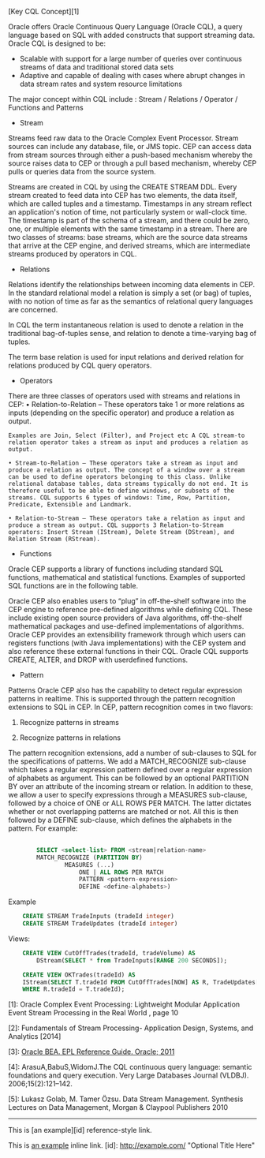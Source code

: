 [Key CQL Concept][1]

Oracle offers Oracle Continuous Query Language (Oracle CQL), a query language based on SQL with added constructs that support streaming data. Oracle CQL is designed to be:

* Scalable with support for a large number of queries over continuous streams of data and traditional stored data sets
* Adaptive and capable of dealing with cases where abrupt changes in data stream rates and system resource limitations


The major concept within CQL include : Stream / Relations / Operator / Functions and Patterns

- Stream 

Streams feed raw data to the Oracle Complex Event Processor. Stream sources can include any database, file, or JMS topic. CEP can access data from stream sources through either a push-based mechanism whereby the source raises data to CEP or through a pull based mechanism, whereby CEP pulls or queries data from the source system. 

Streams are created in CQL by using the CREATE STREAM DDL. Every stream created to feed data into CEP has two elements, the data itself, which are called tuples and a timestamp. Timestamps in any stream reflect an application's notion of time, not particularly system or wall-clock time. The timestamp is part of the schema of a stream, and there could be zero, one, or multiple elements with the same timestamp in a stream.
There are two classes of streams: base streams, which are the source data streams that arrive at the CEP engine, and derived streams, which are intermediate streams produced by operators in CQL.

- Relations

Relations identify the relationships between incoming data elements in CEP. In the standard relational model a relation is simply a set (or bag) of tuples, with no notion of time as far as the semantics of relational query languages are concerned.

In CQL the term instantaneous relation is used to denote a relation in the traditional bag-of-tuples sense, and relation to denote a time-varying bag of tuples.

The term base relation is used for input relations and derived relation for relations produced by CQL query operators.


- Operators

There are three classes of operators used with streams and relations in CEP:
    • Relation-to-Relation – These operators take 1 or more relations as inputs (depending on the specific operator) and produce a relation as output.

    Examples are Join, Select (Filter), and Project etc A CQL stream-to relation operator takes a stream as input and produces a relation as output.

    • Stream-to-Relation – These operators take a stream as input and produce a relation as output. The concept of a window over a stream can be used to define operators belonging to this class. Unlike relational database tables, data streams typically do not end. It is therefore useful to be able to define windows, or subsets of the streams. CQL supports 6 types of windows: Time, Row, Partition, Predicate, Extensible and Landmark.

    • Relation-to-Stream – These operators take a relation as input and produce a stream as output. CQL supports 3 Relation-to-Stream operators: Insert Stream (IStream), Delete Stream (DStream), and Relation Stream (RStream).

- Functions

Oracle CEP supports a library of functions including standard SQL functions, mathematical and statistical functions. Examples of supported SQL functions are in the following table.

Oracle CEP also enables users to “plug” in off-the-shelf software into the CEP engine to reference pre-defined algorithms while defining CQL. These include existing open source providers of Java algorithms, off-the-shelf mathematical packages and use-defined implementations of algorithms. Oracle CEP provides an extensibility framework through which users can registers functions (with Java implementations) with the CEP system and also reference these external functions in their CQL. Oracle CQL supports CREATE, ALTER, and DROP with userdefined functions.

* Pattern 

Patterns
Oracle CEP also has the capability to detect regular expression patterns in realtime. This is supported through the pattern recognition extensions to SQL in CEP. In CEP, pattern recognition comes in two flavors:

1. Recognize patterns in streams

2. Recognize patterns in relations

The pattern recognition extensions, add a number of sub-clauses to SQL for the specifications of patterns. We add a MATCH_RECOGNIZE sub-clause which takes a regular expression pattern defined over a regular expression of alphabets as argument. This can be followed by an optional PARTITION BY over an attribute of the incoming stream or relation. In addition to these, we allow a user to specify expressions through a MEASURES sub-clause, followed by a choice of ONE or ALL ROWS PER MATCH. The latter dictates whether or not overlapping patterns are matched or not. All this is then followed by a DEFINE sub-clause, which defines the alphabets in the pattern. For example:


```sql
    
        SELECT <select-list> FROM <stream|relation-name> 
        MATCH_RECOGNIZE (PARTITION BY)
                MEASURES (...)
                    ONE | ALL ROWS PER MATCH 
                    PATTERN <pattern-expression> 
                    DEFINE <define-alphabets>)
```


Example 
```sql
    CREATE STREAM TradeInputs (tradeId integer)
    CREATE STREAM TradeUpdates (tradeId integer)
```

Views:
```SQL
    CREATE VIEW CutOffTrades(tradeId, tradeVolume) AS
        DStream(SELECT * from TradeInputs[RANGE 200 SECONDS]);
```

```SQL
    CREATE VIEW OKTrades(tradeId) AS
    IStream(SELECT T.tradeId FROM CutOffTrades[NOW] AS R, TradeUpdates[RANGE 200 seconds] AS T
    WHERE R.tradeId = T.tradeId);
```
[1]: Oracle Complex Event Processing: Lightweight Modular Application Event Stream Processing in the Real World , page 10

[2]: Fundamentals of Stream Processing- Application Design, Systems, and Analytics [2014]

[3]: [Oracle BEA. EPL Reference Guide. Oracle; 2011](http://docs.oracle.com/cd/E13157_01/wlevs/docs30/epl_guide/index.html)

[4]: ArasuA,BabuS,WidomJ.The CQL continuous query language: semantic foundations and query execution. Very Large Databases Journal (VLDBJ). 2006;15(2):121–142.

[5]: Lukasz Golab, M. Tamer Özsu. Data Stream Management. Synthesis Lectures on Data Management, Morgan & Claypool Publishers 2010




------

This is [an example][id] reference-style link.

This is [an example](http://example.com/ "Title") inline link.
[id]: http://example.com/  "Optional Title Here"